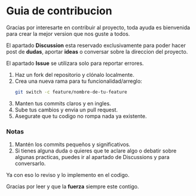 # Guia de contribucion

Gracias por interesarte en contribuir al proyecto, toda ayuda es bienvenida para crear la mejor version que nos guste a todos.

El apartado **Discussion** esta reservado exclusivamente para poder hacer post de **dudas**, aportar **ideas** o conversar sobre la direccion del proyecto.

El apartado **Issue** se utilizara solo para reportar errores.

1. Haz un fork del repositorio y clónalo localmente.
2. Crea una nueva rama para tu funcionalidad/arreglo:
   ```bash
   git switch -c feature/nombre-de-tu-feature
   ```
3. Manten tus commits claros y en ingles.
4. Sube tus cambios y envia un pull request.
5. Asegurate que tu codigo no rompa nada ya existente.

### Notas

1. Mantén los commits pequeños y significativos.
2. Si tienes alguna duda o quieres que te aclare algo o debatir sobre algunas practicas, puedes ir al apartado de Discussions y para conversarlo.

Ya con eso lo reviso y lo implemento en el codigo.

Gracias por leer y que la **fuerza** siempre este contigo.